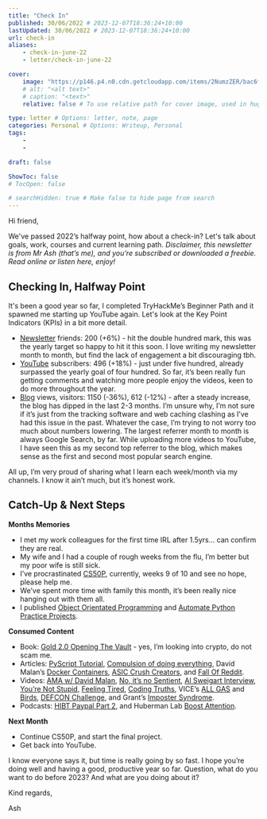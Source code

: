 ```yaml
---
title: "Check In"
published: 30/06/2022 # 2023-12-07T18:36:24+10:00
lastUpdated: 30/06/2022 # 2023-12-07T18:36:24+10:00
url: check-in
aliases:
    - check-in-june-22
    - letter/check-in-june-22

cover:
    image: "https://p146.p4.n0.cdn.getcloudapp.com/items/2NumzZER/bac6f415-60ef-4397-938d-534449cafe9a.jpeg?v=3262da145e25f57aa35c4dff6ac1048c"
    # alt: "<alt text>"
    # caption: "<text>"
    relative: false # To use relative path for cover image, used in hugo Page-bundles 

type: letter # Options: letter, note, page
categories: Personal # Options: Writeup, Personal
tags:
    - 
    - 

draft: false

ShowToc: false
# TocOpen: false

# searchHidden: true # Make false to hide page from search
---
```


Hi friend,

We've passed 2022’s halfway point, how about a check-in? Let's talk about goals, work, courses and current learning path. *Disclaimer, this newsletter is from Mr Ash (that’s me), and you’re subscribed or downloaded a freebie. Read online or listen here, enjoy!*

## Checking In, Halfway Point

It's been a good year so far, I completed TryHackMe’s Beginner Path and it spawned me starting up YouTube again. Let's look at the Key Point Indicators (KPIs) in a bit more detail.

- [Newsletter](https://mrash.co/newsletters) friends: 200 (+6%) - hit the double hundred mark, this was the yearly target so happy to hit it this soon. I love writing my newsletter month to month, but find the lack of engagement a bit discouraging tbh.
- [YouTube](https://youtube.com/mrashleyball) subscribers: 496 (+18%) - just under five hundred, already surpassed the yearly goal of four hundred. So far, it’s been really fun getting comments and watching more people enjoy the videos, keen to do more throughout the year.
- [Blog](https://mrashleyball.com/blog/) views, visitors: 1150 (-36%), 612 (-12%) - after a steady increase, the blog has dipped in the last 2-3 months. I’m unsure why, I’m not sure if it’s just from the tracking software and web caching clashing as I’ve had this issue in the past. Whatever the case, I’m trying to not worry too much about numbers lowering. The largest referrer month to month is always Google Search, by far. While uploading more videos to YouTube, I have seen this as my second top referrer to the blog, which makes sense as the first and second most popular search engine.

All up, I’m very proud of sharing what I learn each week/month via my channels. I know it ain’t much, but it’s honest work.

## Catch-Up & Next Steps

**Months Memories**

- I met my work colleagues for the first time IRL after 1.5yrs… can confirm they are real.
- My wife and I had a couple of rough weeks from the flu, I’m better but my poor wife is still sick.
- I’ve procrastinated [CS50P](https://mrash.co/cs50-python-problem-set-guide/), currently, weeks 9 of 10 and see no hope, please help me.
- We’ve spent more time with family this month, it’s been really nice hanging out with them all.
- I published [Object Orientated Programming](https://mrash.co/easily-learn-difficult-things-object-orientated-programming/) and [Automate Python Practice Projects](https://mrash.co/automate-the-boring-stuff-with-python-practice-projects/).

**Consumed Content**

- Book: [Gold 2.0 Opening The Vault](https://isaiahmccall.substack.com/p/gold-20-my-new-book-is-finished) - yes, I’m looking into crypto, do not scam me.
- Articles: [PyScript Tutorial](https://realpython.com/pyscript-python-in-browser/), [Compulsion of doing everything](https://www.reddit.com/r/Entrepreneur/comments/v1n8i3/how_to_overcome_compulsion_of_doing_everything/),  David Malan’s [Docker Containers](https://cs.harvard.edu/malan/publications/iticse22.pdf), [ASIC Crush Creators](https://www.aussiefirebug.com/asic-crush-creators/), and [Fall Of Reddit](https://medium.com/yardcouch-com/the-fall-of-reddit-why-its-quickly-declining-into-chaos-cb0da61aca56).
- Videos: [AMA w/ David Malan](https://www.twitch.tv/videos/1499898190), [No, it’s no Sentient](https://www.youtube.com/watch?v=iBouACLc-hw), [Al Sweigart Interview](https://youtu.be/7iBqoc-DzTQ), [You’re Not Stupid](https://youtu.be/Kz_brQBl8xk), [Feeling Tired](https://www.youtube.com/watch?v=RpaxxN8jTHo), [Coding Truths](https://www.youtube.com/watch?v=NtfbWkxJTHw), VICE’s [ALL GAS](https://youtu.be/zUbod5t_2oM) and [Birds](https://www.youtube.com/watch?v=JK1dXuMEpT0), [DEFCON Challenge](https://youtu.be/fHhNWAKw0bY), and Grant’s [Imposter Syndrome](https://www.youtube.com/watch?v=aPgBaS4jQMw).
- Podcasts: [HIBT Paypal Part 2](https://open.spotify.com/episode/6n6crk7UZEMfcX2oPPPYKW?si=4cNdTfRZRueQ_RT6XQmZxQ), and Huberman Lab [Boost Attention](https://open.spotify.com/episode/5jXdjLZqIf5F0ASlsPFz99?si=7LCoOKOLSw6QZexKEHlTWA).

**Next Month**

- Continue CS50P, and start the final project.
- Get back into YouTube.

I know everyone says it, but time is really going by so fast. I hope you’re doing well and having a good, productive year so far. Question, what do you want to do before 2023? And what are you doing about it?

Kind regards,

Ash